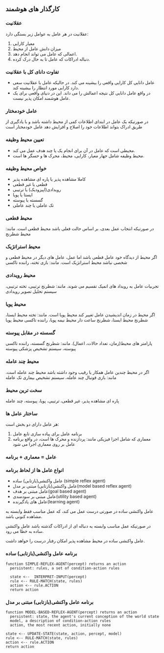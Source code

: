 ## کارگذار های هوشمند

### عقلانیت
عقلانیت در هر عامل به عوامل زیر بستگی دارد:
1. معیار کارایی
2. میزان دانش عامل از محیط
3. اعمالی که عامل می تواند انجام دهد.
4. دنباله ادراکات که عامل تا به حال درک کرده.

### تفاوت دانای کل با عقلانیت
- عامل دانایی کل کارایی واقعی را بیشینه می کند. در حالیکه عامل با عقلانیت سعی دارد کارایی مورد انتظار را بیشینه کند.
- در واقع عامل دانایی کل نتیجه اعمالش را می داند. این در دنیای واقعی برای یک عامل هوشمند امکان پذیر نیست.

### عامل خودمختار
در صورتیکه یک عامل در ابتدای اطلاعات کمی از محیط داشته باشد و با یادگیری از طریق ادراک بتواند اطلاعات خود را اصلاح و افزایش دهد عامل خودمختار است

### تعیین محیط وظیفه
- محیطی است که عامل در آن برای انجام یک یا چند هدف عمل می کند.
- محیط وظیفه شامل جهار معیار، کارایی، محیط، محرک ها و حسگر ها است.

### خواص محیط وظیفه
- کاملا مشاهده پذیر یا پاره ای مشاهده پذیر
- قطعی یا غیر قطعی
- رویدادی(اپیزودیک) یا ترتیبی
- ایستا یا پویا
- گسسته یا پیوسته
- تک عاملی یا چند عاملی

### محیط قطعی
در صورتیکه انتخاب عمل بعدی، بر اساس حالت فعلی باشد محیط قطعی است. مانند: محیط شطرنج

### محیط استراتژیک
اگر محیط از دیدگاه خود عامل قطعی باشد اما عمل، عامل های دیگر در محیط قطعی و شخصی نباشد محیط استراتژیک است. مانند: بازی تخته، راننده تاکسی

### محیط رویدادی
تجربیات عامل به رویداد های اتمیک تقسیم می شوند. مانند: شطرنج ترتیبی، تخته ترتیبی، سیستم تحلیل تصویر رویدادی

### محیط پویا
اگر محیط در زمان اندیشیدن عامل تغییر کند محیط پویا است. مانند: تخته محیط ایستا، شطرنج محیط ایستا، شطرنج ساعت دار محیط نیمه پویا، راننده تاکسی محیط پویا

### گسسته در مقابل پیوسته
پارامتر های محیط(زمان، تعداد حالات، اعمال). مانند: شطرنج گسسته، راننده تاکسی پیوسته، سیستم تشخیص پزشکی پیوسته

### محیط چند عامله
اگر در محیط چندین عامل همکار یا رقیب وجود داشته باشد محیط چند عامله است. مانند: بازی فوتبال چند عامله، سیستم تشخیص بیماری تک عامله

### سخت ترین محیط
پاره ای مشاهده پذیر، غیر قطعی، ترتیبی، پویا، پیوسته، چند عامله

### ساختار عامل ها
هر عامل دارای دو بخش است:
1. برنامه عامل برای پیاده سازی تابع عامل
2. معماری که شامل اجزا فیزیکی مانند: پردازنده و محرک ها است، در واقع برنامه عامل بر روی معماری اجرا می شود

### عامل = معماری + برنامه

### انواع عامل ها از لحاظ برنامه
- عامل واکنشی(بازتابی) ساده (simple reflex agent)
- عامل واکنشی(بازتابی) مبتنی بر مدل(model based reflex agent)
- عامل مبتنی بر هدف(goal based agent)
- عامل مبتنی بر سودمندی(utility based agent)
- عامل های یادگیرنده(learning agent)

عامل واکنشی ساده در صورتی درست عمل می کند، که عمل مناسب فقط وابسته به مشاهده کنونی باشد.

در صورتیکه عمل مناسب وابسته به دنباله ای از ادراکات گذشته باشد عامل واکنشی ساده به خطا می رود.

عامل واکنشی ساده در محیط مشاهده پذیر امکان رفتار درست را خواهد داشت.

### برنامه عامل واکنشی(بازتابی) ساده
```pseudocode
function SIMPLE-REFLEX-AGENT(percept) returns an action
  persistent: rules, a set of condition-action rules
  
  state <--  INTERPRET-INPUT(percept)
  rule <-- RULE-MATCH(state, rules)
  action <-- rule.ACTION
  return action
```
### برنامه عامل واکنشی(بازتابی) مبتنی بر مدل
```pseudocode
function MODEL-BASED-REFLEX-AGENT(percept) returns an action
  persistent: state, the agent's current conception of the world state
  model, a description of condition-action rules
  action, the most recent action, initially none
  
state <-- UPDATE-STATE(state, action, percept, model)
rule <-- RULE-MATCH(state, rules)
action <-- rule.ACTION
return action
```
